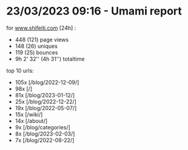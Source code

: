 # 23/03/2023 09:16 - Umami report
for www.shifeiti.com [24h] :

 - 448 (121) page views
 - 148 (26) uniques
 - 119 (25) bounces
 - 9h 2' 32'' (4h 31'') totaltime


top 10 urls:
 - 105x [/blog/2022-12-09/]
 - 98x [/]
 - 81x [/blog/2023-01-12/]
 - 25x [/blog/2022-12-22/]
 - 19x [/blog/2022-05-07/]
 - 15x [/wiki/]
 - 14x [/about/]
 - 9x [/blog/categories/]
 - 8x [/blog/2023-02-03/]
 - 7x [/blog/2022-08-22/]


